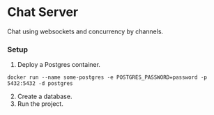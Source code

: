 # Chat Server

Chat using websockets and concurrency by channels.

### Setup

1. Deploy a Postgres container. 
```
docker run --name some-postgres -e POSTGRES_PASSWORD=password -p 5432:5432 -d postgres
```
2. Create a database.
3. Run the project.
